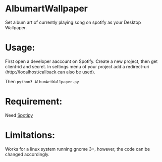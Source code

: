 # AlbumartWallpaper
Set album art of currently playing song on spotify as your Desktop Wallpaper.

# Usage:

First open a developer aaccount on Spotify. Create a new project, then get client-id and secret. In settings menu of your project add a redirect-uri (http://localhost/callback can also be used). 
        
Then `python3 AlbumArtWallpaper.py`

# Requirement:

Need [Spotipy](https://github.com/plamere/spotipy)

# Limitations:
Works for a linux system running gnome 3+, however, the code can be changed accordingly. 
